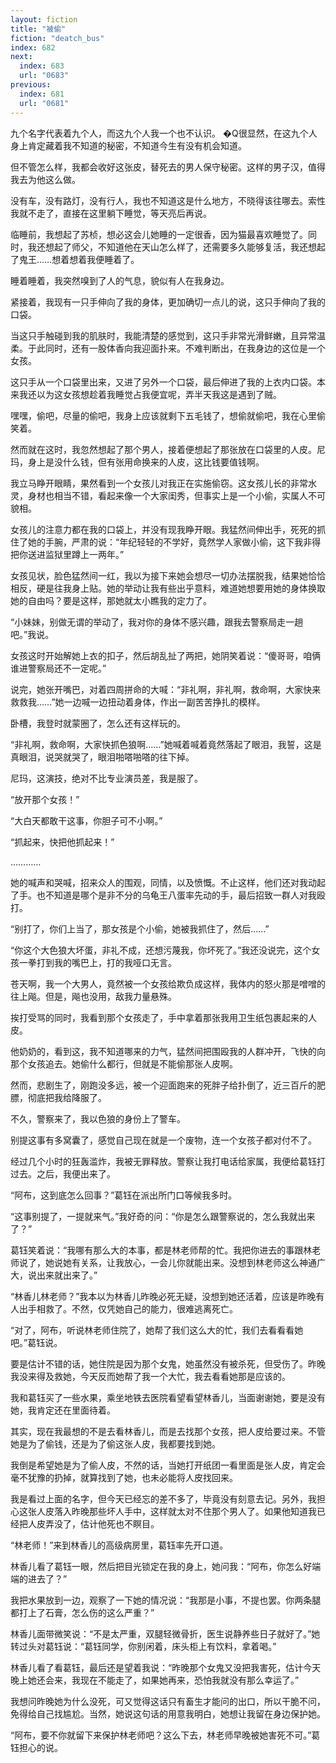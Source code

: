 ```yaml
---
layout: fiction
title: "被偷"
fiction: "deatch_bus"
index: 682
next:
  index: 683
  url: "0683"
previous:
  index: 681
  url: "0681"
---
```

九个名字代表着九个人，而这九个人我一个也不认识。 �Q很显然，在这九个人身上肯定藏着我不知道的秘密，不知道今生有没有机会知道。

但不管怎么样，我都会收好这张皮，替死去的男人保守秘密。这样的男子汉，值得我去为他这么做。

没有车，没有路灯，没有行人，我也不知道这是什么地方，不晓得该往哪去。索性我就不走了，直接在这里躺下睡觉，等天亮后再说。

临睡前，我想起了苏桢，想必这会儿她睡的一定很香，因为猫最喜欢睡觉了。同时，我还想起了师父，不知道他在天山怎么样了，还需要多久能够复活，我还想起了鬼王……想着想着我便睡着了。

睡着睡着，我突然嗅到了人的气息，貌似有人在我身边。

紧接着，我现有一只手伸向了我的身体，更加确切一点儿的说，这只手伸向了我的口袋。

当这只手触碰到我的肌肤时，我能清楚的感觉到，这只手非常光滑鲜嫩，且异常温柔。于此同时，还有一股体香向我迎面扑来。不难判断出，在我身边的这位是一个女孩。

这只手从一个口袋里出来，又进了另外一个口袋，最后伸进了我的上衣内口袋。本来我还以为这女孩想趁着我睡觉占我便宜呢，弄半天我这是遇到了贼。

嘿嘿，偷吧，尽量的偷吧，我身上应该就剩下五毛钱了，想偷就偷吧，我在心里偷笑着。

然而就在这时，我忽然想起了那个男人，接着便想起了那张放在口袋里的人皮。尼玛，身上是没什么钱，但有张用命换来的人皮，这比钱要值钱啊。

我立马睁开眼睛，果然看到一个女孩儿对我正在实施偷窃。这女孩儿长的非常水灵，身材也相当不错，看起来像一个大家闺秀，但事实上是一个小偷，实属人不可貌相。

女孩儿的注意力都在我的口袋上，并没有现我睁开眼。我猛然间伸出手，死死的抓住了她的手腕，严肃的说：“年纪轻轻的不学好，竟然学人家做小偷，这下我非得把你送进监狱里蹲上一两年。”

女孩见状，脸色猛然间一红，我以为接下来她会想尽一切办法摆脱我，结果她恰恰相反，硬是往我身上贴。她的举动让我有些出乎意料，难道她想要用她的身体换取她的自由吗？要是这样，那她就太小瞧我的定力了。

“小妹妹，别做无谓的举动了，我对你的身体不感兴趣，跟我去警察局走一趟吧。”我说。

女孩这时开始解她上衣的扣子，然后胡乱扯了两把，她阴笑着说：“傻哥哥，咱俩谁进警察局还不一定呢。”

说完，她张开嘴巴，对着四周拼命的大喊：“非礼啊，非礼啊，救命啊，大家快来救救我……”她一边喊一边扭动着身体，作出一副苦苦挣扎的模样。

卧槽，我登时就蒙圈了，怎么还有这样玩的。

“非礼啊，救命啊，大家快抓色狼啊……”她喊着喊着竟然落起了眼泪，我誓，这是真眼泪，说哭就哭了，眼泪啪嗒啪嗒的往下掉。

尼玛，这演技，绝对不比专业演员差，我是服了。

“放开那个女孩！”

“大白天都敢干这事，你胆子可不小啊。”

“抓起来，快把他抓起来！”

…………

她的喊声和哭喊，招来众人的围观，同情，以及愤慨。不止这样，他们还对我动起了手。也不知道是哪个是非不分的乌龟王八蛋率先动的手，最后招致一群人对我殴打。

“别打了，你们上当了，那女孩是个小偷，她被我抓住了，然后……”

“你这个大色狼大坏蛋，非礼不成，还想污蔑我，你坏死了。”我还没说完，这个女孩一拳打到我的嘴巴上，打的我哑口无言。

苍天啊，我一个大男人，竟然被一个女孩给欺负成这样，我体内的怒火那是噌噌的往上飚。但是，飚也没用，敌我力量悬殊。

挨打受骂的同时，我看到那个女孩走了，手中拿着那张我用卫生纸包裹起来的人皮。

他奶奶的，看到这，我不知道哪来的力气，猛然间把围殴我的人群冲开，飞快的向那个女孩追去。她偷什么都行，但就是不能偷那张人皮啊。

然而，悲剧生了，刚跑没多远，被一个迎面跑来的死胖子给扑倒了，近三百斤的肥膘，彻底把我给降服了。

不久，警察来了，我以色狼的身份上了警车。

别提这事有多窝囊了，感觉自己现在就是一个废物，连一个女孩子都对付不了。

经过几个小时的狂轰滥炸，我被无罪释放。警察让我打电话给家属，我便给葛钰打过去。之后，我便出来了。

“阿布，这到底怎么回事？”葛钰在派出所门口等候我多时。

“这事别提了，一提就来气。”我好奇的问：“你是怎么跟警察说的，怎么我就出来了？”

葛钰笑着说：“我哪有那么大的本事，都是林老师帮的忙。我把你进去的事跟林老师说了，她说她有关系，让我放心，一会儿你就能出来。没想到林老师这么神通广大，说出来就出来了。”

“林香儿林老师？”我本以为林香儿昨晚必死无疑，没想到她还活着，应该是昨晚有人出手相救了。不然，仅凭她自己的能力，很难逃离死亡。

“对了，阿布，听说林老师住院了，她帮了我们这么大的忙，我们去看看看她吧。”葛钰说。

要是估计不错的话，她住院是因为那个女鬼，她虽然没有被杀死，但受伤了。昨晚我没来得及救她，今天反而她帮了我一个大忙，我去看看她那是应该的。

我和葛钰买了一些水果，乘坐地铁去医院看望看望林香儿，当面谢谢她，要是没有她，我肯定还在里面待着。

其实，现在我最想的不是去看林香儿，而是去找那个女孩，把人皮给要过来。不管她是为了偷钱，还是为了偷这张人皮，我都要找到她。

我倒是希望她是为了偷人皮，不然的话，当她打开纸团一看里面是张人皮，肯定会毫不犹豫的扔掉，就算找到了她，也未必能将人皮找回来。

我是看过上面的名字，但今天已经忘的差不多了，毕竟没有刻意去记。另外，我担心这张人皮落入昨晚那些坏人手中，这样就太对不住那个男人了。如果他知道我已经把人皮弄没了，估计他死也不瞑目。

“林老师！”来到林香儿的高级病房里，葛钰率先开口道。

林香儿看了葛钰一眼，然后把目光锁定在我的身上，她问我：“阿布，你怎么好端端的进去了？”

我把水果放到一边，观察了一下她的情况说：“我那是小事，不提也罢。你两条腿都打上了石膏，怎么伤的这么严重？”

林香儿面带微笑说：“不是太严重，双腿轻微骨折，医生说静养些日子就好了。”她转过头对葛钰说：“葛钰同学，你别闲着，床头柜上有饮料，拿着喝。”

林香儿看了看葛钰，最后还是望着我说：“昨晚那个女鬼又没把我害死，估计今天晚上她还会来，我现在不能走了，如果她再来，恐怕我就没有那么幸运了。”

我想问昨晚她为什么没死，可又觉得这话只有畜生才能问的出口，所以干脆不问，免得给自己找尴尬。当然，她说这句话的用意我明白，她想让我留在身边保护她。

“阿布，要不你就留下来保护林老师吧？这么下去，林老师早晚被她害死不可。”葛钰担心的说。